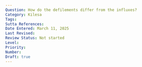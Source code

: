 ```yaml
---
Question: How do the defilements differ from the influxes?
Category: Kilesa
Tags:
Sutta References:
Date Entered: March 11, 2025
Last Revised:
Review Status: Not started
Level: 
Priority: 
Number: 
Draft: true
---
```

